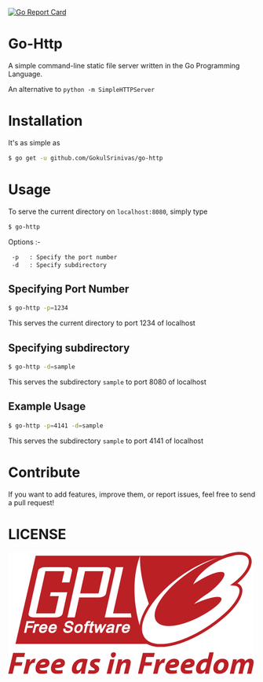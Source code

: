 [![Go Report Card](http://goreportcard.com/badge/gokulsrinivas/go-http)](http://goreportcard.com/report/gokulsrinivas/go-http)
# Go-Http

A simple command-line static file server written in the Go Programming Language.

An alternative to `python -m SimpleHTTPServer`

# Installation

It's as simple as

```sh
$ go get -u github.com/GokulSrinivas/go-http
```
# Usage

To serve the current directory on `localhost:8080`, simply type

```sh
$ go-http
```

Options :-

	 -p   : Specify the port number
	 -d   : Specify subdirectory

## Specifying Port Number

```sh
$ go-http -p=1234
```

This serves the current directory to port 1234 of localhost

## Specifying subdirectory

```sh
$ go-http -d=sample
```

This serves the subdirectory `sample` to port 8080 of localhost

## Example Usage

```sh
$ go-http -p=4141 -d=sample
```

This serves the subdirectory `sample` to port 4141 of localhost

# Contribute

If you want to add features, improve them, or report issues, feel free to send a pull request!

# LICENSE

![GPL V3](https://raw.githubusercontent.com/GokulSrinivas/go-http/master/gpl.png)
